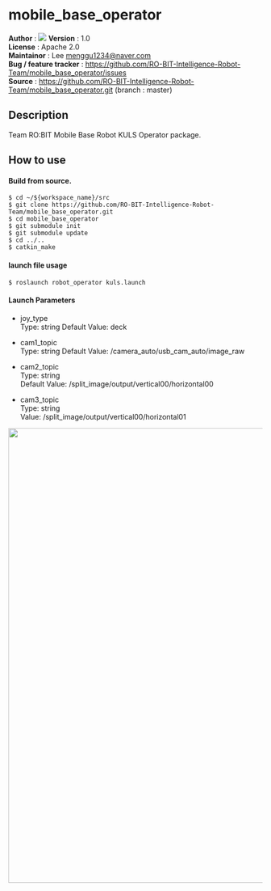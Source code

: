 # mobile_base_operator
**Author** : <a href="https://github.com/mjlee111"><img src="https://img.shields.io/badge/Myeong Jin Lee-white?style=flat&logo=github&logoColor=red"/></a>
**Version** : 1.0   
**License** : Apache 2.0      
**Maintainor** : Lee <menggu1234@naver.com>   
**Bug / feature tracker** : https://github.com/RO-BIT-Intelligence-Robot-Team/mobile_base_operator/issues   
**Source** : https://github.com/RO-BIT-Intelligence-Robot-Team/mobile_base_operator.git (branch : master)

## Description
Team RO:BIT Mobile Base Robot KULS Operator package.

## How to use
#### Build from source.
```shell
$ cd ~/${workspace_name}/src
$ git clone https://github.com/RO-BIT-Intelligence-Robot-Team/mobile_base_operator.git
$ cd mobile_base_operator
$ git submodule init
$ git submodule update
$ cd ../..
$ catkin_make
```

#### launch file usage
```shell
$ roslaunch robot_operator kuls.launch
```

#### Launch Parameters
- joy_type  
Type: string
Default Value: deck

- cam1_topic  
Type: string
Default Value: /camera_auto/usb_cam_auto/image_raw  

- cam2_topic  
Type: string  
Default Value: /split_image/output/vertical00/horizontal00  

- cam3_topic  
Type: string  
Value: /split_image/output/vertical00/horizontal01

<div align="center">
<img src="https://github.com/RO-BIT-Intelligence-Robot-Team/mobile_base_operator/blob/master/doc/gui.png" alt="gui" width="1600" height="900">
</div>
